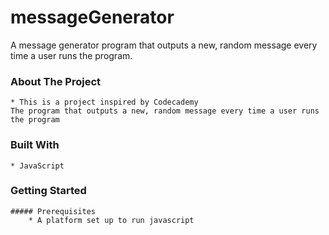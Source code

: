 # messageGenerator
A message generator program that outputs a new, random message every time a user runs the program.


### About The Project
    * This is a project inspired by Codecademy
    The program that outputs a new, random message every time a user runs the program

### Built With
    * JavaScript

### Getting Started

    ##### Prerequisites
        * A platform set up to run javascript

